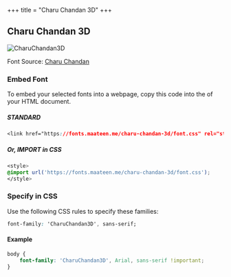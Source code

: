 +++
title = "Charu Chandan 3D"
+++

## Charu Chandan 3D

![CharuChandan3D](/images/charu-chandan-3d.jpg)

Font Source: [Charu Chandan](http://www.charuchandan.com/)

### Embed Font

To embed your selected fonts into a webpage, copy this code into the <head> of your HTML document.

##### STANDARD

```css
<link href="https://fonts.maateen.me/charu-chandan-3d/font.css" rel="stylesheet">
```

##### Or, IMPORT in CSS

```css
<style>
@import url('https://fonts.maateen.me/charu-chandan-3d/font.css');
</style>
```

### Specify in CSS

Use the following CSS rules to specify these families:

```css
font-family: 'CharuChandan3D', sans-serif;
```

#### Example

```css
body {
    font-family: 'CharuChandan3D', Arial, sans-serif !important;
}
```
